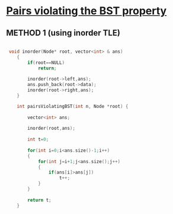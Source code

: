 <h1><a href="https://www.geeksforgeeks.org/problems/pairs-violating-bst-property--212515/1" target="blank" >Pairs violating the BST property</a></h1>

## METHOD 1 (using inorder TLE)
```cpp

 void inorder(Node* root, vector<int> & ans)
    {
        if(root==NULL)
            return;
            
        inorder(root->left,ans);
        ans.push_back(root->data);
        inorder(root->right,ans);
    }

    int pairsViolatingBST(int n, Node *root) {
    
        vector<int> ans;
        
        inorder(root,ans);
        
        int t=0;
        
        for(int i=0;i<ans.size()-1;i++)
        {
            for(int j=i+1;j<ans.size();j++)
            {
                if(ans[i]>ans[j])
                    t++;
            }
        }
        
        return t;
    }

```